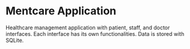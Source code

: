 # Mentcare Application
<p>Healthcare management application with patient, staff, and doctor interfaces. Each interface has its own functionalities. Data is stored with SQLite.</p>
